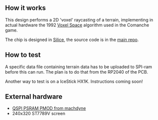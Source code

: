 <!---

This file is used to generate your project datasheet. Please fill in the information below and delete any unused
sections.

You can also include images in this folder and reference them in the markdown. Each image must be less than
512 kb in size, and the combined size of all images must be less than 1 MB.
-->

## How it works

This design performs a 2D 'voxel' raycasting of a terrain, implementing in
actual hardware the 1992 [Voxel Space](https://en.wikipedia.org/wiki/Voxel_Space) algorithm used in the Comanche game.

The chip is designed in [Silice](https://github.com/sylefeb/Silice/),
the source code is in the [main repo](https://github.com/sylefeb/Silice/tree/wip/projects/qspi_terrain).

## How to test

A specific data file containing terrain data has to be uploaded to SPI-ram
before this can run. The plan is to do that from the RP2040 of the PCB.

Another way to test is on a IceStick HX1K. Instructions coming soon!

## External hardware

- [QSPI PSRAM PMOD from machdyne](https://machdyne.com/product/qqspi-psram32/)
- 240x320 ST7789V screen
